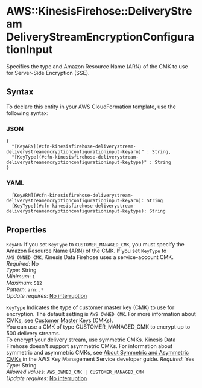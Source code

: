 # AWS::KinesisFirehose::DeliveryStream DeliveryStreamEncryptionConfigurationInput<a name="aws-properties-kinesisfirehose-deliverystream-deliverystreamencryptionconfigurationinput"></a>

Specifies the type and Amazon Resource Name \(ARN\) of the CMK to use for Server\-Side Encryption \(SSE\)\. 

## Syntax<a name="aws-properties-kinesisfirehose-deliverystream-deliverystreamencryptionconfigurationinput-syntax"></a>

To declare this entity in your AWS CloudFormation template, use the following syntax:

### JSON<a name="aws-properties-kinesisfirehose-deliverystream-deliverystreamencryptionconfigurationinput-syntax.json"></a>

```
{
  "[KeyARN](#cfn-kinesisfirehose-deliverystream-deliverystreamencryptionconfigurationinput-keyarn)" : String,
  "[KeyType](#cfn-kinesisfirehose-deliverystream-deliverystreamencryptionconfigurationinput-keytype)" : String
}
```

### YAML<a name="aws-properties-kinesisfirehose-deliverystream-deliverystreamencryptionconfigurationinput-syntax.yaml"></a>

```
  [KeyARN](#cfn-kinesisfirehose-deliverystream-deliverystreamencryptionconfigurationinput-keyarn): String
  [KeyType](#cfn-kinesisfirehose-deliverystream-deliverystreamencryptionconfigurationinput-keytype): String
```

## Properties<a name="aws-properties-kinesisfirehose-deliverystream-deliverystreamencryptionconfigurationinput-properties"></a>

`KeyARN`  <a name="cfn-kinesisfirehose-deliverystream-deliverystreamencryptionconfigurationinput-keyarn"></a>
If you set `KeyType` to `CUSTOMER_MANAGED_CMK`, you must specify the Amazon Resource Name \(ARN\) of the CMK\. If you set `KeyType` to ` AWS_OWNED_CMK`, Kinesis Data Firehose uses a service\-account CMK\.  
*Required*: No  
*Type*: String  
*Minimum*: `1`  
*Maximum*: `512`  
*Pattern*: `arn:.*`  
*Update requires*: [No interruption](https://docs.aws.amazon.com/AWSCloudFormation/latest/UserGuide/using-cfn-updating-stacks-update-behaviors.html#update-no-interrupt)

`KeyType`  <a name="cfn-kinesisfirehose-deliverystream-deliverystreamencryptionconfigurationinput-keytype"></a>
Indicates the type of customer master key \(CMK\) to use for encryption\. The default setting is `AWS_OWNED_CMK`\. For more information about CMKs, see [Customer Master Keys \(CMKs\)](https://docs.aws.amazon.com/kms/latest/developerguide/concepts.html#master_keys)\.   
You can use a CMK of type CUSTOMER\_MANAGED\_CMK to encrypt up to 500 delivery streams\.  
To encrypt your delivery stream, use symmetric CMKs\. Kinesis Data Firehose doesn't support asymmetric CMKs\. For information about symmetric and asymmetric CMKs, see [About Symmetric and Asymmetric CMKs](https://docs.aws.amazon.com/kms/latest/developerguide/symm-asymm-concepts.html) in the AWS Key Management Service developer guide\.
*Required*: Yes  
*Type*: String  
*Allowed values*: `AWS_OWNED_CMK | CUSTOMER_MANAGED_CMK`  
*Update requires*: [No interruption](https://docs.aws.amazon.com/AWSCloudFormation/latest/UserGuide/using-cfn-updating-stacks-update-behaviors.html#update-no-interrupt)